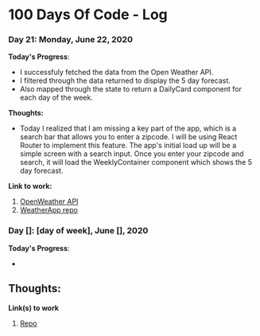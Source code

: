 # 100 Days Of Code - Log

### Day 21: Monday, June 22, 2020 

**Today's Progress**: 

- I successfuly fetched the data from the Open Weather API.
- I filtered through the data returned to display the 5 day forecast.
- Also mapped through the state to return a DailyCard component for each day of the week.

**Thoughts:** 
- Today I realized that I am missing a key part of the app, which is a search bar that allows you to enter a zipcode. I will be using React Router to implement this feature. The app's initial load up will be a simple screen with a search input. Once you enter your zipcode and search, it will load the WeeklyContainer component which shows the 5 day forecast. 

**Link to work:**
1. [OpenWeather API](https://openweathermap.org/api)
2. [WeatherApp repo](https://github.com/Jnavarro15/Weather-App)


### Day []: [day of week], June [], 2020

**Today's Progress**:
  
- 

**Thoughts:**
- 

**Link(s) to work**
1. [Repo](url)